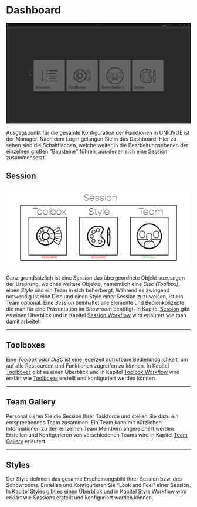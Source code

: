 # Dashboard 



![DashboardOverview](img/Manager/Gifs/Dashboard.gif) 

Ausgagspunkt für die gesamte Konfiguration der Funktionen in UNIQVUE ist der Manager. Nach dem Login gelangen Sie in das Dashboard. Hier zu sehen sind die Schaltflächen, welche weiter in die Bearbeitungsebenen der einzelnen großen "Bausteine" führen, aus denen sich eine Session zusammensetzt.


## Session 

![SessionHierarchie](img/Manager/Session_Diagramm.png) 

Ganz grundsätzlich ist eine *Session* das übergeordnete Objekt sozusagen der Ursprung, welches weitere Objekte, namentlich eine *Disc (Toolbox)*, einen *Style* und ein Team in sich beherbergt. Während es zwingend notwendig ist eine Disc und einen Style einer Session zuzuweisen, ist ein Team optional.
Eine *Session* beinhaltet alle Elemente und Bedienkonzepte die man für eine Präsentation im *Showroom* benötigt. In Kapitel [Session](sessions.md) gibt es einen Überblick und in Kapitel [Session Workflow](sessionworkflow.md) wird erläutert wie man damit arbeitet.


***
## Toolboxes 



Eine *Toolbox oder DISC* ist eine jederzeit aufrufbare Bedienmöglichkeit, um auf alle Ressourcen und Funktionen zugreifen zu können. In Kapitel [Toolboxes](toolbox.md) gibt es einen Überblick und in Kapitel [Toolbox Workflow](toolboxworkflow.md) wird erklärt wie [Toolboxes](toolbox.md) erstellt und konfiguriert werden können. 


***
## Team Gallery 



Personalisieren Sie die Session Ihrer Taskforce und stellen Sie dazu ein entsprechendes Team zusammen. Ein Team kann mit nützlichen Informationen zu den einzelnen Team Membern angereichert werden. Erstellen und Konfigurieren von verschiedenen Teams wird in Kapitel [Team Gallery](teamgallery.md) erläutert. 


***
## Styles 


Der Style definiert das gesamte Erscheinungsbild Ihrer Session bzw. des Schowrooms. Erstellen und Konfigurieren Sie “Look and Feel” einer Session. In Kapitel [Styles](styles.md) gibt es einen Überblick und in Kapitel [Style Workflow](styleworkflow.md) wird erklärt wie Sessions erstellt und konfiguriert werden können. 

